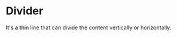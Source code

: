 # Divider

It's a thin line that can divide the content vertically or horizontally.

<Playground />

<Usage />

<Api />

<Examples />

<Example value="width" />

<Example value="type" />

<Example value="variant" />

<Example value="placement" />

<Example value="horizontal" />

<Example value="vertical" />

<Example value="card" />

<Example value="customize" />

<Checklist 
    accessibility={false}
    bidirectionality={false}
    cssParts={false}
    cssVariables={false}
    documentation={false}
    examples={false}
    events={false}
    keyboard={false}
    methods={false}
    playground={false}
    properties={false}
    skeleton={false}
    slots={false}
/>
